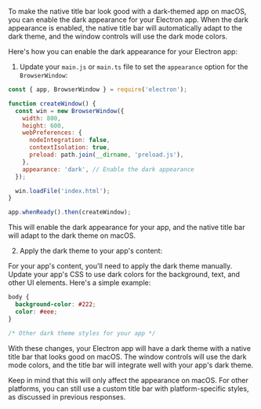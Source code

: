 To make the native title bar look good with a dark-themed app on macOS, you can enable the dark appearance for your Electron app. When the dark appearance is enabled, the native title bar will automatically adapt to the dark theme, and the window controls will use the dark mode colors.

Here's how you can enable the dark appearance for your Electron app:

1. Update your `main.js` or `main.ts` file to set the `appearance` option for the `BrowserWindow`:

```javascript
const { app, BrowserWindow } = require('electron');

function createWindow() {
  const win = new BrowserWindow({
    width: 800,
    height: 600,
    webPreferences: {
      nodeIntegration: false,
      contextIsolation: true,
      preload: path.join(__dirname, 'preload.js'),
    },
    appearance: 'dark', // Enable the dark appearance
  });

  win.loadFile('index.html');
}

app.whenReady().then(createWindow);
```

This will enable the dark appearance for your app, and the native title bar will adapt to the dark theme on macOS.

2. Apply the dark theme to your app's content:

For your app's content, you'll need to apply the dark theme manually. Update your app's CSS to use dark colors for the background, text, and other UI elements. Here's a simple example:

```css
body {
  background-color: #222;
  color: #eee;
}

/* Other dark theme styles for your app */
```

With these changes, your Electron app will have a dark theme with a native title bar that looks good on macOS. The window controls will use the dark mode colors, and the title bar will integrate well with your app's dark theme.

Keep in mind that this will only affect the appearance on macOS. For other platforms, you can still use a custom title bar with platform-specific styles, as discussed in previous responses.